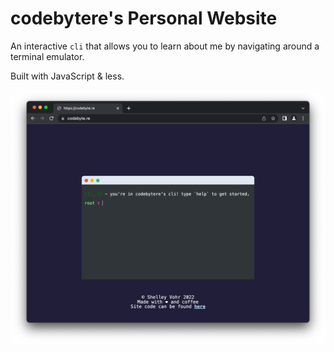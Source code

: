 # codebytere's Personal Website

An interactive `cli` that allows you to learn about me by navigating around a terminal emulator.

Built with JavaScript & less.

![](screenshot.png)
